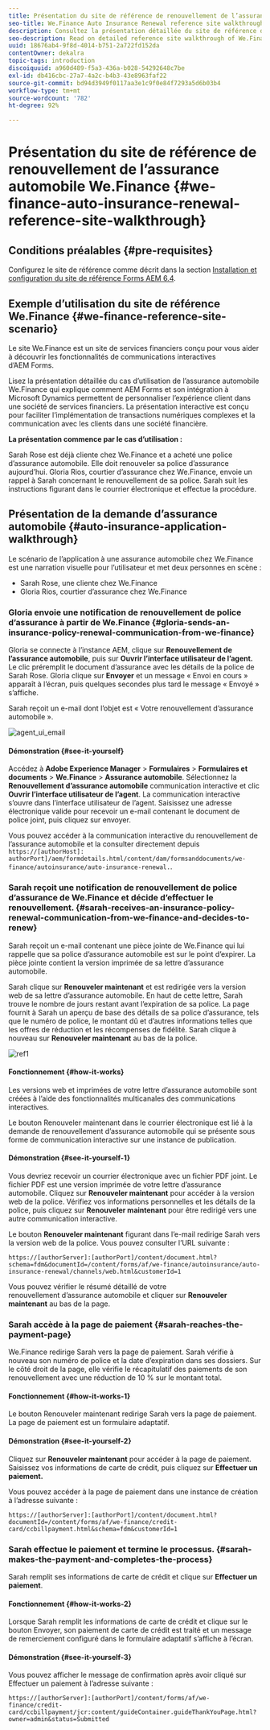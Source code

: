 ```yaml
---
title: Présentation du site de référence de renouvellement de l’assurance automobile We.Finance
seo-title: We.Finance Auto Insurance Renewal reference site walkthrough
description: Consultez la présentation détaillée du site de référence du cas d’utilisation de l’assurance automobile We.Finance qui présente comment AEM forms et son intégration à Microsoft Dynamics permettent de personnaliser l’expérience client dans une société de services financiers.
seo-description: Read on detailed reference site walkthrough of We.Finance Auto Insurance use case which showcases how AEM forms and its integration with Microsoft Dynamics helps personalize customer experience in a financial service company.
uuid: 18676ab4-9f8d-4014-b751-2a722fd152da
contentOwner: dekalra
topic-tags: introduction
discoiquuid: a960d489-f5a3-436a-b028-54292648c7be
exl-id: db416cbc-27a7-4a2c-b4b3-43e8963faf22
source-git-commit: bd94d3949f0117aa3e1c9f0e84f7293a5d6b03b4
workflow-type: tm+mt
source-wordcount: '782'
ht-degree: 92%

---
```


# Présentation du site de référence de renouvellement de l’assurance automobile We.Finance {#we-finance-auto-insurance-renewal-reference-site-walkthrough}

## Conditions préalables {#pre-requisites}

Configurez le site de référence comme décrit dans la section [Installation et configuration du site de référence Forms AEM 6.4](/help/forms/using/setup-reference-sites.md).

## Exemple d’utilisation du site de référence We.Finance  {#we-finance-reference-site-scenario}

Le site We.Finance est un site de services financiers conçu pour vous aider à découvrir les fonctionnalités de communications interactives d’AEM Forms.

Lisez la présentation détaillée du cas d’utilisation de l’assurance automobile We.Finance qui explique comment AEM Forms et son intégration à Microsoft Dynamics permettent de personnaliser l’expérience client dans une société de services financiers. La présentation interactive est conçu pour faciliter l’implémentation de transactions numériques complexes et la communication avec les clients dans une société financière.

**La présentation commence par le cas d’utilisation :**

Sarah Rose est déjà cliente chez We.Finance et a acheté une police d’assurance automobile. Elle doit renouveler sa police d’assurance aujourd’hui. Gloria Rios, courtier d’assurance chez We.Finance, envoie un rappel à Sarah concernant le renouvellement de sa police. Sarah suit les instructions figurant dans le courrier électronique et effectue la procédure.

## Présentation de la demande d’assurance automobile {#auto-insurance-application-walkthrough}

Le scénario de l’application à une assurance automobile chez We.Finance est une narration visuelle pour l’utilisateur et met deux personnes en scène :

* Sarah Rose, une cliente chez We.Finance
* Gloria Rios, courtier d’assurance chez We.Finance

### Gloria envoie une notification de renouvellement de police d’assurance à partir de We.Finance {#gloria-sends-an-insurance-policy-renewal-communication-from-we-finance}

Gloria se connecte à l’instance AEM, clique sur **Renouvellement de l’assurance automobile**, puis sur **Ouvrir l’interface utilisateur de l’agent.** Le clic préremplit le document d’assurance avec les détails de la police de Sarah Rose. Gloria clique sur **Envoyer** et un message « Envoi en cours » apparaît à l’écran, puis quelques secondes plus tard le message « Envoyé » s’affiche.

Sarah reçoit un e-mail dont l’objet est « Votre renouvellement d’assurance automobile ».

![agent_ui_email](assets/agent_ui_email.png)

#### Démonstration {#see-it-yourself}

Accédez à **Adobe Experience Manager** > **Formulaires** > **Formulaires et documents** > **We.Finance** > **Assurance automobile**. Sélectionnez la **Renouvellement d’assurance automobile** communication interactive et clic **Ouvrir l’interface utilisateur de l’agent**. La communication interactive s’ouvre dans l’interface utilisateur de l’agent. Saisissez une adresse électronique valide pour recevoir un e-mail contenant le document de police joint, puis cliquez sur envoyer.

Vous pouvez accéder à la communication interactive du renouvellement de l’assurance automobile et la consulter directement depuis `https://[authorHost]: authorPort]/aem/formdetails.html/content/dam/formsanddocuments/we-finance/autoinsurance/auto-insurance-renewal.`.

### Sarah reçoit une notification de renouvellement de police d’assurance de We.Finance et décide d’effectuer le renouvellement. {#sarah-receives-an-insurance-policy-renewal-communication-from-we-finance-and-decides-to-renew}

Sarah reçoit un e-mail contenant une pièce jointe de We.Finance qui lui rappelle que sa police d’assurance automobile est sur le point d’expirer. La pièce jointe contient la version imprimée de sa lettre d’assurance automobile.

Sarah clique sur **Renouveler maintenant** et est redirigée vers la version web de sa lettre d’assurance automobile. En haut de cette lettre, Sarah trouve le nombre de jours restant avant l’expiration de sa police. La page fournit à Sarah un aperçu de base des détails de sa police d’assurance, tels que le numéro de police, le montant dû et d’autres informations telles que les offres de réduction et les récompenses de fidélité. Sarah clique à nouveau sur **Renouveler maintenant** au bas de la police.

![ref1](assets/ref1.png)

#### Fonctionnement {#how-it-works}

Les versions web et imprimées de votre lettre d’assurance automobile sont créées à l’aide des fonctionnalités multicanales des communications interactives.

Le bouton Renouveler maintenant dans le courrier électronique est lié à la demande de renouvellement d’assurance automobile qui se présente sous forme de communication interactive sur une instance de publication.

#### Démonstration {#see-it-yourself-1}

Vous devriez recevoir un courrier électronique avec un fichier PDF joint. Le fichier PDF est une version imprimée de votre lettre d’assurance automobile. Cliquez sur **Renouveler maintenant** pour accéder à la version web de la police. Vérifiez vos informations personnelles et les détails de la police, puis cliquez sur **Renouveler maintenant** pour être redirigé vers une autre communication interactive.

Le bouton **Renouveler maintenant** figurant dans l’e-mail redirige Sarah vers la version web de la police. Vous pouvez consulter l’URL suivante :

`https://[authorServer]:[authorPort]/content/document.html?schema=fdm&documentId=/content/forms/af/we-finance/autoinsurance/auto-insurance-renewal/channels/web.html&customerId=1`

Vous pouvez vérifier le résumé détaillé de votre renouvellement d’assurance automobile et cliquer sur **Renouveler maintenant** au bas de la page.

### Sarah accède à la page de paiement {#sarah-reaches-the-payment-page}

We.Finance redirige Sarah vers la page de paiement. Sarah vérifie à nouveau son numéro de police et la date d’expiration dans ses dossiers. Sur le côté droit de la page, elle vérifie le récapitulatif des paiements de son renouvellement avec une réduction de 10 % sur le montant total.

#### Fonctionnement {#how-it-works-1}

Le bouton Renouveler maintenant redirige Sarah vers la page de paiement. La page de paiement est un formulaire adaptatif.

#### Démonstration {#see-it-yourself-2}

Cliquez sur **Renouveler maintenant** pour accéder à la page de paiement. Saisissez vos informations de carte de crédit, puis cliquez sur **Effectuer un paiement.**

Vous pouvez accéder à la page de paiement dans une instance de création à l’adresse suivante :

`https://[authorServer]:[authorPort]/content/document.html?documentId=/content/forms/af/we-finance/credit-card/ccbillpayment.html&schema=fdm&customerId=1`

### Sarah effectue le paiement et termine le processus. {#sarah-makes-the-payment-and-completes-the-process}

Sarah remplit ses informations de carte de crédit et clique sur **Effectuer un paiement**.

#### Fonctionnement {#how-it-works-2}

Lorsque Sarah remplit les informations de carte de crédit et clique sur le bouton Envoyer, son paiement de carte de crédit est traité et un message de remerciement configuré dans le formulaire adaptatif s’affiche à l’écran.

#### Démonstration {#see-it-yourself-3}

Vous pouvez afficher le message de confirmation après avoir cliqué sur Effectuer un paiement à l’adresse suivante :

`https://[authorServer]:[authorPort]/content/forms/af/we-finance/credit-card/ccbillpayment/jcr:content/guideContainer.guideThankYouPage.html?owner=admin&status=Submitted`
